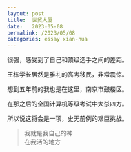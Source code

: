 ```yaml
---
layout: post
title:  世贸大厦
date:   2023-05-08
permalink: /2023/05/08
categories: essay xian-hua
---
```


很强，感受到了自己和顶级选手之间的差距。

王栋学长居然是雅礼的高考移民，非常震惊。

想到五年前的我也是在这里，南京市鼓楼区。

在那之后的全国计算机等级考试中大杀四方。

所以说这将会是一项，史无前例的艰巨挑战。

>   我就是我自己的神  
>   在我活的地方